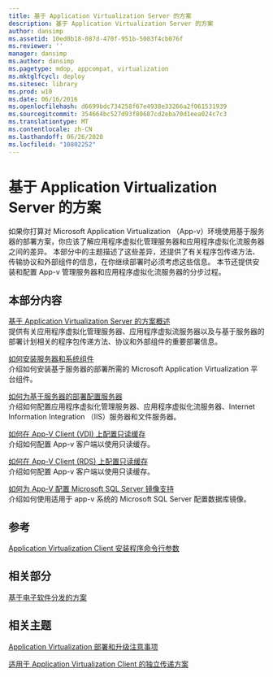 ```yaml
---
title: 基于 Application Virtualization Server 的方案
description: 基于 Application Virtualization Server 的方案
author: dansimp
ms.assetid: 10ed0b18-087d-470f-951b-5083f4cb076f
ms.reviewer: ''
manager: dansimp
ms.author: dansimp
ms.pagetype: mdop, appcompat, virtualization
ms.mktglfcycl: deploy
ms.sitesec: library
ms.prod: w10
ms.date: 06/16/2016
ms.openlocfilehash: d6699bdc734258f67e4938e33266a2f061531939
ms.sourcegitcommit: 354664bc527d93f80687cd2eba70d1eea024c7c3
ms.translationtype: MT
ms.contentlocale: zh-CN
ms.lasthandoff: 06/26/2020
ms.locfileid: "10802252"
---
```

# 基于 Application Virtualization Server 的方案


如果你打算对 Microsoft Application Virtualization （App-v）环境使用基于服务器的部署方案，你应该了解应用程序虚拟化管理服务器和应用程序虚拟化流服务器之间的差异。 本部分中的主题描述了这些差异，还提供了有关程序包传递方法、传输协议和外部组件的信息，在你继续部署时必须考虑这些信息。 本节还提供安装和配置 App-v 管理服务器和应用程序虚拟化流服务器的分步过程。

## 本部分内容


<a href="" id="application-virtualization-server-based-scenario-overview"></a>[基于 Application Virtualization Server 的方案概述](application-virtualization-server-based-scenario-overview.md)  
提供有关应用程序虚拟化管理服务器、应用程序虚拟流服务器以及与基于服务器的部署计划相关的程序包传递方法、协议和外部组件的重要部署信息。

<a href="" id="how-to-install-the-servers-and-system-components"></a>[如何安装服务器和系统组件](how-to-install-the-servers-and-system-components.md)  
介绍如何安装基于服务器的部署所需的 Microsoft Application Virtualization 平台组件。

<a href="" id="how-to-configure-servers-for-server-based-deployment"></a>[如何为基于服务器的部署配置服务器](how-to-configure-servers-for-server-based-deployment.md)  
介绍如何配置应用程序虚拟化管理服务器、应用程序虚拟化流服务器、Internet Information Integration （IIS）服务器和文件服务器。

<a href="" id="how-to-configure-a-read-only-cache-on-the-app-v-client--vdi-"></a>[如何在 App-V Client (VDI) 上配置只读缓存](how-to-configure-a-read-only-cache-on-the-app-v-client--vdi-.md)  
介绍如何配置 App-v 客户端以使用只读缓存。

<a href="" id="how-to-configure-a-read-only-cache-on-the-app-v-client--rds-"></a>[如何在 App-V Client (RDS) 上配置只读缓存](how-to-configure-a-read-only-cache-on-the-app-v-client--rds--sp1.md)  
介绍如何配置 App-v 客户端以使用只读缓存。

<a href="" id="how-to-configure-microsoft-sql-server-mirroring-support-for-app-v"></a>[如何为 App-V 配置 Microsoft SQL Server 镜像支持](how-to-configure-microsoft-sql-server-mirroring-support-for-app-v.md)  
介绍如何使用适用于 app-v 系统的 Microsoft SQL Server 配置数据库镜像。

## 参考


[Application Virtualization Client 安装程序命令行参数](application-virtualization-client-installer-command-line-parameters.md)

## 相关部分


[基于电子软件分发的方案](electronic-software-distribution-based-scenario.md)

## 相关主题


[Application Virtualization 部署和升级注意事项](application-virtualization-deployment-and-upgrade-considerations.md)

[适用于 Application Virtualization Client 的独立传递方案](stand-alone-delivery-scenario-for-application-virtualization-clients.md)

 

 





